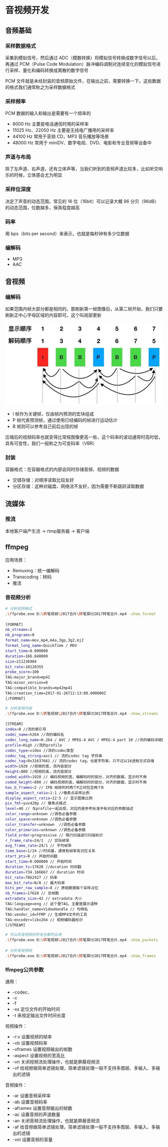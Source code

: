 # 音视频开发

## 音频基础

### 采样数据格式

采集到模拟信号，然后通过 ADC（模数转换）将模拟信号转换成数字信号以后，再通过 PCM（Pulse Code Modulation）脉冲编码调制对连续变化的模拟信号进行采样、量化和编码转换成离散的数字信号

PCM 文件就是未经封装的音频原始文件，在输出之前，需要转换一下。这些数据的格式我们通常称之为采样数据格式

### 采样频率

PCM 数据的输入和输出是需要有一个频率的

- 8000 Hz 主要是电话通信时用的采样率
- 11025 Hz、22050 Hz 主要是无线电广播用的采样率
- 44100 Hz 常用于音频 CD，MP3 音乐播放等场景
- 48000 Hz 常用于 miniDV、数字电视、DVD、电影和专业音频等设备中

### 声道与布局

除了左声道、右声道，还有立体声等，当我们听到的音频声道比较多，比如听交响乐的时候，立体感会尤为明显

### 采样位深度

决定了声音的动态范围，常见的 16 位（16bit）可以记录大概 96 分贝（96dB）的动态范围，位数越多，保真程度越高

### 码率

用 bps（bits per second）来表示，也就是每秒钟有多少位数据

### 编解码

- MP3
- AAC

## 音视频

### 编解码

如果范围内帧大部分都是相同的，那刷新第一帧图像后，从第二帧开始，我们只要刷新正中心字母区域的内容即可。这个叫局部更新

![2022111202335](/assets/2022111202335.webp)

- I 帧作为关键帧，仅由帧内预测的宏块组成
- P 帧代表预测帧，通过使用已经编码的帧进行运动估计
- B 帧则可以参考自己前后出现的帧

压缩后的视频码率也就变得比常规图像更高一些，这个码率的波动通常时高时低，具有可变性，我们一般称之为可变码率（VBR）

### 封装

容器格式：在容器格式的内部会同时存储音频、视频的数据

- 交错存储：对顺序读取比较友好
- 分区存储：这种对磁盘、网络流不友好，因为需要不断跳跃读取数据

## 流媒体

### 推流

本地客户端产生流 -> rtmp服务器 -> 客户端

## ffmpeg

应用场景：

- Remuxing：统一编解码
- Transcoding：转码
- 推流

### 音视频分析

```sh
# 分析视频格式
.\ffprobe.exe D:\转笔视频\2017合片\转笔探讨2017转笔合片.mp4 -show_format

[FORMAT]
nb_streams=2
nb_programs=0
format_name=mov,mp4,m4a,3gp,3g2,mj2
format_long_name=QuickTime / MOV
start_time=0.000000
duration=166.848000
size=211236984
bit_rate=10128355
probe_score=100
TAG:major_brand=mp42
TAG:minor_version=0
TAG:compatible_brands=mp42mp41
TAG:creation_time=2017-01-26T12:13:08.000000Z
[/FORMAT]
```

```sh
# 分析音频内容
.\ffprobe.exe D:\转笔视频\2017合片\转笔探讨2017转笔合片.mp4 -show_streams

[STREAM]
index=0 //流的索引号
codec_name=h264 //流的编码名
codec_long_name=H.264 / AVC / MPEG-4 AVC / MPEG-4 part 10 //流的编码详细描述
profile=High //流的profile
codec_type=video //流的codec类型
codec_tag_string=avc1 // 流的codec tag 字符串
codec_tag=0x31637661 // 流的codec tag，也是字符串，只不过以16进制方式存储
width=1920 //视频的宽，流内容部分
height=800 //视频的高，流内容部分
coded_width=1920 // 编码视频的宽，编解码时的部分，对齐的数据，显示时不用
coded_height=800 // 编码视频的高，编解码时的部分，对齐的数据，显示时不用
has_b_frames=2 // IPB 帧排列时两个P之间包含两个B
sample_aspect_ratio=1:1 //像素点采样比例
display_aspect_ratio=12:5 // 显示图像比例
pix_fmt=yuv420p // 像素点格式
level=40 // 与profile一起出现，对应的是参考标准中有对应的参数描述
color_range=unknown //调色必备参数
color_space=unknown //调色必备参数
color_transfer=unknown  //调色必备参数
color_primaries=unknown //调色必备参数
field_order=progressive // 隔行扫描逐行扫描标识
r_frame_rate=24/1  // 实际帧率
avg_frame_rate=24/1 // 平均帧率
time_base=1/24 //时间基，通常和帧率有对应关系
start_pts=0 // 开始时间戳
start_time=0.000000 // 开始时间
duration_ts=17620 //duration 时间戳
duration=734.166667 // duration 时间
bit_rate=7862427 // 码率
max_bit_rate=N/A // 最大码率
bits_per_raw_sample=8 // 原始数据每个采样占位
nb_frames=17620 // 总帧数
extradata_size=42 // extradata 大小
TAG:language=eng // 这个是TAG，主要是展示语种
TAG:handler_name=VideoHandle // 句柄名
TAG:vendor_id=FFMP // 生成MP4文件的工具
TAG:encoder=libx264 // 视频编码器标识
[/STREAM]
```

```sh
# 可以将音视频的所有包都列出来
.\ffprobe.exe D:\转笔视频\2017合片\转笔探讨2017转笔合片.mp4 -show_packets

# 分析音视频帧
.\ffprobe.exe D:\转笔视频\2017合片\转笔探讨2017转笔合片.mp4 -show_frames
```

### ffmpeg公共参数

通用：

- -codec、
- -c
- -f 
- -ss 定位文件的开始时间
- -t 来规定输出文件时间长度

视频操作：

- -r:v 设置视频的帧率
- -vb 设置视频码率
- -vframes 设置视频输出的帧数
- -aspect 设置视频的宽高比
- -vn 关闭视频流处理操作，也就是屏蔽视频流
- -vf 给视频做简单滤镜处理，简单滤镜处理一般不支持多图层、多输入、多输出的滤镜

音频操作：

- -ar 设置音频采样率
- -ab 设置音频码率
- -aframes 设置音频输出的帧数
- -ac 设置音频的声道数量
- -an 关闭音频流处理操作，也就是屏蔽音频流
- -af 给音频做简单滤镜处理，简单滤镜处理一般不支持多图层、多输入、多输出的滤镜
- -vol 设置音频的音量
